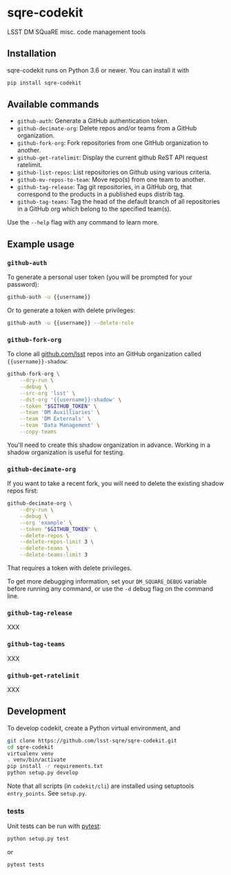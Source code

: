 # sqre-codekit

LSST DM SQuaRE misc. code management tools

## Installation

sqre-codekit runs on Python 3.6 or newer. You can install it with

```bash
pip install sqre-codekit
```

## Available commands

- `github-auth`: Generate a GitHub authentication token.
- `github-decimate-org`: Delete repos and/or teams from a GitHub organization.
- `github-fork-org`: Fork repositories from one GitHub organization to another.
- `github-get-ratelimit`: Display the current github ReST API request ratelimit.
- `github-list-repos`: List repositories on Github using various criteria.
- `github-mv-repos-to-team`: Move repo(s) from one team to another.
- `github-tag-release`: Tag git repositories, in a GitHub org, that correspond
    to the products in a published eups distrib tag.
- `github-tag-teams`: Tag the head of the default branch of all repositories in
    a GitHub org which belong to the specified team(s).

Use the `--help` flag with any command to learn more.

## Example usage

### `github-auth`

To generate a personal user token (you will be prompted for your password):

```bash
github-auth -u {{username}}
```

Or to generate a token with delete privileges:

```bash
github-auth -u {{username}} --delete-role
```

### `github-fork-org`

To clone all [github.com/lsst](https://github.com/lsst) repos into an GitHub
organization called `{{username}}-shadow`:

```bash
github-fork-org \
    --dry-run \
    --debug \
    --src-org 'lsst' \
    --dst-org '{{username}}-shadow' \
    --token "$GITHUB_TOKEN" \
    --team 'DM Auxilliaries' \
    --team 'DM Externals' \
    --team 'Data Management' \
    --copy-teams

```

You'll need to create this shadow organization in advance. Working in a shadow
organization is useful for testing.

### `github-decimate-org`

If you want to take a recent fork, you will need to delete the existing shadow
repos first:

```bash
github-decimate-org \
    --dry-run \
    --debug \
    --org 'example' \
    --token "$GITHUB_TOKEN" \
    --delete-repos \
    --delete-repos-limit 3 \
    --delete-teams \
    --delete-teams-limit 3
```

That requires a token with delete privileges.

To get more debugging information, set your `DM_SQUARE_DEBUG` variable before
running any command, or use the `-d` debug flag on the command line.

### `github-tag-release`

XXX

### `github-tag-teams`

XXX

### `github-get-ratelimit`

XXX

## Development

To develop codekit, create a Python virtual environment, and

```bash
git clone https://github.com/lsst-sqre/sqre-codekit.git
cd sqre-codekit
virtualenv venv
. venv/bin/activate
pip install -r requirements.txt
python setup.py develop
```

Note that all scripts (in `codekit/cli`) are installed using setuptools
`entry_points`. See `setup.py`.

### tests

Unit tests can be run with [pytest](http://pytest.org/latest/):

```bash
python setup.py test
```

or

```bash
pytest tests
```

